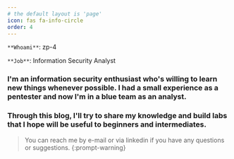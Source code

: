 ```yaml
---
# the default layout is 'page'
icon: fas fa-info-circle
order: 4
---
```



`**Whoami**`: zp-4

`**Job**`: Information Security Analyst
 
 ### I'm an information security enthusiast who's willing to learn new things whenever possible. I had a small experience as a pentester and now I'm in a blue team as an analyst.
 
 ### Through this blog, I'll try to share my knowledge and build labs that I hope will be useful to beginners and intermediates.

> You can reach me by e-mail or via linkedin if you have any questions or suggestions.
> {:prompt-warning}
